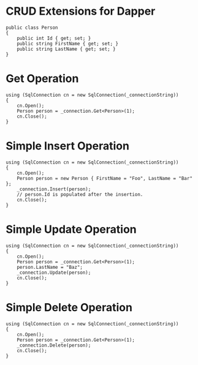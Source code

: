 
CRUD Extensions for Dapper
==========================

```
public class Person
{
    public int Id { get; set; }
    public string FirstName { get; set; }
    public string LastName { get; set; }
}
```


# Get Operation

```
using (SqlConnection cn = new SqlConnection(_connectionString))
{
	cn.Open();
    Person person = _connection.Get<Person>(1);
	cn.Close();
}
```

# Simple Insert Operation

```
using (SqlConnection cn = new SqlConnection(_connectionString))
{
	cn.Open();
    Person person = new Person { FirstName = "Foo", LastName = "Bar" };
    _connection.Insert(person);
    // person.Id is populated after the insertion.
	cn.Close();
}
```

# Simple Update Operation

```
using (SqlConnection cn = new SqlConnection(_connectionString))
{
	cn.Open();
    Person person = _connection.Get<Person>(1);
	person.LastName = "Baz";
    _connection.Update(person);
	cn.Close();
}
```


# Simple Delete Operation

```
using (SqlConnection cn = new SqlConnection(_connectionString))
{
	cn.Open();
	Person person = _connection.Get<Person>(1);
    _connection.Delete(person);
	cn.Close();
}
```